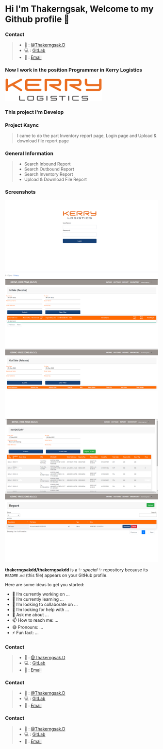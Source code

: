 # Hi I'm Thakerngsak, Welcome to my Github profile 👋

### Contact

> - 📱 : [@Thakerngsak.D](https://www.instagram.com/klaosan/)
> - 💻 : [GitLab](https://gitlab.com/thakerngsak.du)
> - 📧 : [Email](TDumrongmun@Kerrylogistics.com)

### Now I work in the position Programmer in Kerry Logistics 
![Employee data](Img/logo.png?raw=true "Login")
### This project I'm Develop  
### Project Ksync
> I came to do the part  Inventory report page, Login page and Upload & download file report page 
### General Information
> - Search Inbound Report
> - Search Outbound Report 
> - Search Inventory Report
> - Upload & Download File Report  
 ### Screenshots
![Employee data](Img/Log.png?raw=true "Login")
![Employee data](Img/in.png?raw=true "Intake")
![Employee data](Img/out.png?raw=true "Outtake")
![Employee data](Img/inventory.png?raw=true "Inventory")
![Employee data](Img/report.png?raw=true "Report") 

**thakerngsakdd/thakerngsakdd** is a ✨ _special_ ✨ repository because its `README.md` (this file) appears on your GitHub profile.

Here are some ideas to get you started:

- 🔭 I’m currently working on ...
- 🌱 I’m currently learning ...
- 👯 I’m looking to collaborate on ...
- 🤔 I’m looking for help with ...
- 💬 Ask me about ...
- 📫 How to reach me: ...
- 😄 Pronouns: ...
- ⚡ Fun fact: ...

### Contact

> - 📱 : [@Thakerngsak.D](https://www.instagram.com/klaosan/)
> - 💻 : [GitLab](https://gitlab.com/thakerngsak.du)
> - 📧 : [Email](TDumrongmun@Kerrylogistics.com)

### Contact

> - 📱 : [@Thakerngsak.D](https://www.instagram.com/klaosan/)
> - 💻 : [GitLab](https://gitlab.com/thakerngsak.du)
> - 📧 : [Email](TDumrongmun@Kerrylogistics.com)

### Contact

> - 📱 : [@Thakerngsak.D](https://www.instagram.com/klaosan/)
> - 💻 : [GitLab](https://gitlab.com/thakerngsak.du)
> - 📧 : [Email](TDumrongmun@Kerrylogistics.com)
